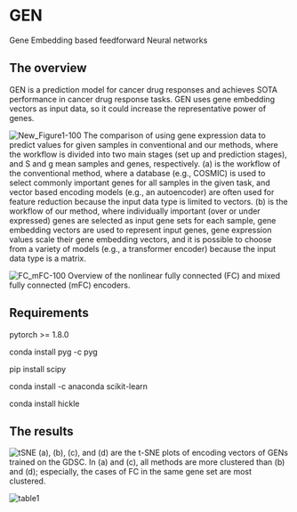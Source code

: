 # GEN
Gene Embedding based feedforward Neural networks

## The overview
GEN is a prediction model for cancer drug responses and achieves SOTA performance in cancer drug response tasks. 
GEN uses gene embedding vectors as input data, so it could increase the representative power of genes.

![New_Figure1-100](https://user-images.githubusercontent.com/31497898/183336664-5dabd29c-9b24-444b-bd3e-c9ed254df5b2.jpg)
The comparison of using gene expression data to predict values for given samples in conventional and our methods, where the workflow is divided into two main stages (set up and prediction stages), and S and g mean samples and genes, respectively. (a) is the workflow of the conventional method, where a database (e.g., COSMIC) is used to select commonly important genes for all samples in the given task, and vector based encoding models (e.g., an autoencoder) are often used for feature reduction because the input data type is limited to vectors. (b) is the workflow of our method, where individually important (over or under expressed) genes are selected as input gene sets for each sample, gene embedding vectors are used to represent input genes, gene expression values scale their gene embedding vectors, and it is possible to choose from a variety of models (e.g., a transformer encoder) because the input data type is a matrix.

![FC_mFC-100](https://user-images.githubusercontent.com/31497898/183336923-bf41ba89-8f43-4599-aaa7-0564833a5d71.jpg)
Overview of the nonlinear fully connected (FC) and mixed fully connected (mFC) encoders. 
## Requirements

pytorch >= 1.8.0

conda install pyg -c pyg

pip install scipy

conda install -c anaconda scikit-learn

conda install hickle

## The results
![tSNE](https://user-images.githubusercontent.com/31497898/183337464-d2933a2b-dcfa-4d3b-b186-88d91c0e2cd8.PNG)
(a), (b), (c), and (d) are the t-SNE plots of encoding vectors of GENs trained on the GDSC. In (a) and (c), all methods are more clustered than (b) and (d); especially, the cases of FC in the same gene set are most clustered.

![table1](https://user-images.githubusercontent.com/31497898/169188961-95831aca-c075-404e-a99a-eb2454cc5706.PNG)
